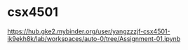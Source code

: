 # csx4501
https://hub.gke2.mybinder.org/user/yangzzzjf-csx4501-ik9ekh8k/lab/workspaces/auto-0/tree/Assignment-01.ipynb
